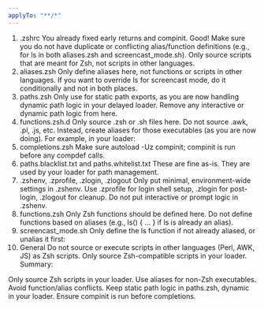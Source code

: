 ```yaml
---
applyTo: "**/*"
---
```


1. .zshrc You already fixed early returns and compinit. Good! Make sure you do not have duplicate or
   conflicting alias/function definitions (e.g., for ls in both aliases.zsh and screencast_mode.sh). Only
   source scripts that are meant for Zsh, not scripts in other languages.
2. aliases.zsh Only define aliases here, not functions or scripts in other languages. If you want to override
   ls for screencast mode, do it conditionally and not in both places.
3. paths.zsh Only use for static path exports, as you are now handling dynamic path logic in your delayed
   loader. Remove any interactive or dynamic path logic from here.
4. functions.zsh.d Only source .zsh or .sh files here. Do not source .awk, .pl, .js, etc. Instead, create
   aliases for those executables (as you are now doing). For example, in your loader:
5. completions.zsh Make sure autoload -Uz compinit; compinit is run before any compdef calls.
6. paths.blacklist.txt and paths.whitelist.txt These are fine as-is. They are used by your loader for path
   management.
7. .zshenv, .zprofile, .zlogin, .zlogout Only put minimal, environment-wide settings in .zshenv. Use .zprofile
   for login shell setup, .zlogin for post-login, .zlogout for cleanup. Do not put interactive or prompt logic
   in .zshenv.
8. functions.zsh Only Zsh functions should be defined here. Do not define functions based on aliases (e.g.,
   ls() { ... } if ls is already an alias).
9. screencast_mode.sh Only define the ls function if not already aliased, or unalias it first:
10. General Do not source or execute scripts in other languages (Perl, AWK, JS) as Zsh scripts. Only source
    Zsh-compatible scripts in your loader. Summary:

Only source Zsh scripts in your loader. Use aliases for non-Zsh executables. Avoid function/alias conflicts.
Keep static path logic in paths.zsh, dynamic in your loader. Ensure compinit is run before completions.
